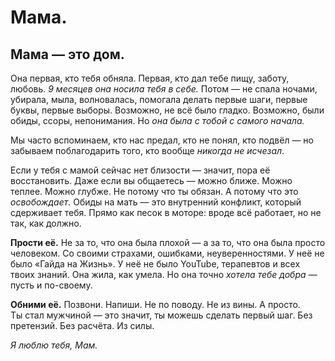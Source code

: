 # Мама.

## **Мама — это дом.**

Она первая, кто тебя обняла. Первая, кто дал тебе пищу, заботу, любовь. _9 месяцев она носила тебя в себе._ Потом — не спала ночами, убирала, мыла, волновалась, помогала делать первые шаги, первые буквы, первые выборы. Возможно, не всё было гладко. Возможно, были обиды, ссоры, непонимания. Но _она была с тобой с самого начала._

Мы часто вспоминаем, кто нас предал, кто не понял, кто подвёл — но забываем поблагодарить того, кто вообще _никогда не исчезал_.

Если у тебя с мамой сейчас нет близости — значит, пора её восстановить. Даже если вы общаетесь — можно ближе. Можно теплее. Можно глубже. Не потому что ты обязан. А потому что это _освобождает_. Обиды на мать — это внутренний конфликт, который сдерживает тебя. Прямо как песок в моторе: вроде всё работает, но не так, как должно.

**Прости её.** Не за то, что она была плохой — а за то, что она была просто человеком. Со своими страхами, ошибками, неуверенностями. У неё не было «Гайда на Жизнь». У неё не было YouTube, терапевтов и всех твоих знаний. Она жила, как умела. Но она точно _хотела тебе добра_ — пусть и по-своему.

**Обними её.** Позвони. Напиши. Не по поводу. Не из вины. А просто.\
Ты стал мужчиной — это значит, ты можешь сделать первый шаг. Без претензий. Без расчёта. Из силы.

_Я люблю тебя, Мам._
